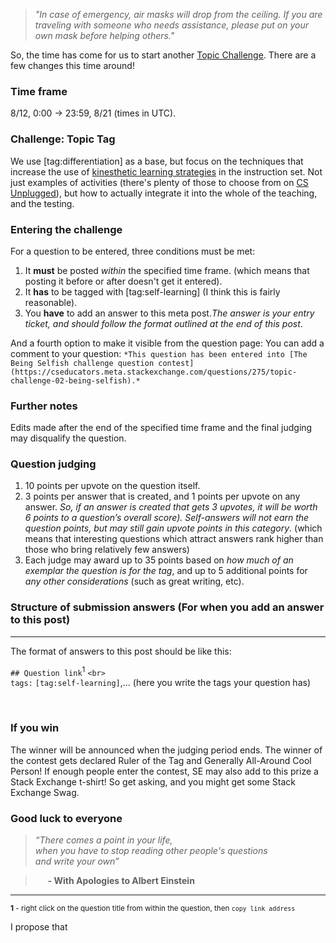 > *"In case of emergency, air masks will drop from the ceiling. If you are traveling with someone who needs assistance, please put on your own mask before helping others."*

So, the time has come for us to start another [Topic Challenge](https://cseducators.meta.stackexchange.com/questions/207/topic-challenges). There are a few changes this time around!

### Time frame
8/12, 0:00 $\rightarrow$ 23:59, 8/21 (times in UTC).

### Challenge: Topic Tag

We use [tag:differentiation] as a base, but focus on the techniques that increase the use of [kinesthetic learning strategies](http://www.kinestheticlearningstrategies.com/) in the instruction set. Not just examples of activities (there's plenty of those to choose from on [CS Unplugged](http://csunplugged.org/)), but how to actually integrate it into the whole of the teaching, and the testing.

### Entering the challenge

For a question to be entered, three conditions must be met:

1. It **must** be posted *within* the specified time frame. (which means that posting it before or after doesn't get it entered).
1. It **has** to be tagged with [tag:self-learning] (I think this is fairly reasonable).
2. You **have** to add an answer to this meta post.*The answer is your entry ticket, and should follow the format outlined at the end of this post*.

And a fourth option to make it visible from the question page: You can add a comment to your question: `*This question has been entered into [The Being Selfish challenge question contest](https://cseducators.meta.stackexchange.com/questions/275/topic-challenge-02-being-selfish).*`

### Further notes

Edits made after the end of the specified time frame and the final judging may disqualify the question.

### Question judging

1. 10 points per upvote on the question itself.
2. 3 points per answer that is created, and 1 points per upvote on any answer.  *So, if an answer is created that gets 3 upvotes, it will be worth 6 points to a question’s overall score).  Self-answers will not earn the question points, but may still gain upvote points in this category*. (which means that interesting questions which attract answers rank higher than those who bring relatively few answers)
3. Each judge may award up to 35 points based on *how much of an exemplar the question is for the tag*, and up to 5 additional points for *any other considerations* (such as great writing, etc).


### Structure of submission answers (For when you add an answer to this post)

---

The format of answers to this post should be like this:

`## Question link`<sup>1</sup>
`<br>`<br>
`tags:` `[tag:self-learning]`,... (here you write the tags your question has)


<br>

### If you win

The winner will be announced when the judging period ends.
The winner of the contest gets declared Ruler of the Tag and Generally All-Around Cool Person! If enough people enter the contest, SE may also add to this prize a Stack Exchange t-shirt! So get asking, and you might get some Stack Exchange Swag.


### Good luck to everyone

>*“There comes a point in your life,<br>
when you have to stop reading other people's questions<br>
and write your own”*

><b>&nbsp;&nbsp;&nbsp;&nbsp;&nbsp;&nbsp;- With Apologies to Albert Einstein</b>

---

<sup>**1** - right click on the question title from within the question, then `copy link address`</sup>


I propose that

[1]: http://www.kinestheticlearningstrategies.com/